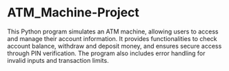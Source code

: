 # ATM_Machine-Project
This Python program simulates an ATM machine, allowing users to access and manage their account information. It provides functionalities to check account balance, withdraw and deposit money, and ensures secure access through PIN verification. The program also includes error handling for invalid inputs and transaction limits. 
